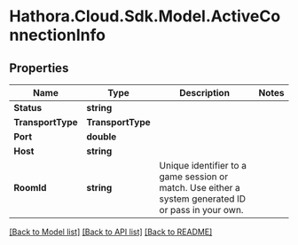 # Hathora.Cloud.Sdk.Model.ActiveConnectionInfo

## Properties

Name | Type | Description | Notes
------------ | ------------- | ------------- | -------------
**Status** | **string** |  | 
**TransportType** | **TransportType** |  | 
**Port** | **double** |  | 
**Host** | **string** |  | 
**RoomId** | **string** | Unique identifier to a game session or match. Use either a system generated ID or pass in your own. | 

[[Back to Model list]](../README.md#documentation-for-models) [[Back to API list]](../README.md#documentation-for-api-endpoints) [[Back to README]](../README.md)

